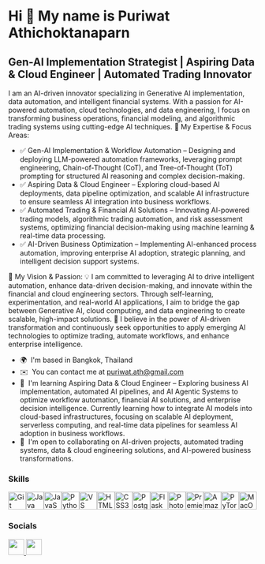 Hi 👋 My name is Puriwat Athichoktanaparn
=========================================

Gen-AI Implementation Strategist | Aspiring Data & Cloud Engineer | Automated Trading Innovator
-----------------------------------------------------------------------------------------------

I am an AI-driven innovator specializing in Generative AI implementation, data automation, and intelligent financial systems. With a passion for AI-powered automation, cloud technologies, and data engineering, I focus on transforming business operations, financial modeling, and algorithmic trading systems using cutting-edge AI techniques. 🔹 My Expertise & Focus Areas:
* ✅ Gen-AI Implementation & Workflow Automation – Designing and deploying LLM-powered automation frameworks, leveraging prompt engineering, Chain-of-Thought (CoT), and Tree-of-Thought (ToT) prompting for structured AI reasoning and complex decision-making.
* ✅ Aspiring Data & Cloud Engineer – Exploring cloud-based AI deployments, data pipeline optimization, and scalable AI infrastructure to ensure seamless AI integration into business workflows.
* ✅ Automated Trading & Financial AI Solutions – Innovating AI-powered trading models, algorithmic trading automation, and risk assessment systems, optimizing financial decision-making using machine learning & real-time data processing.
* ✅ AI-Driven Business Optimization – Implementing AI-enhanced process automation, improving enterprise AI adoption, strategic planning, and intelligent decision support systems.

🔹 My Vision & Passion: 💡 I am committed to leveraging AI to drive intelligent automation, enhance data-driven decision-making, and innovate within the financial and cloud engineering sectors. Through self-learning, experimentation, and real-world AI applications, I aim to bridge the gap between Generative AI, cloud computing, and data engineering to create scalable, high-impact solutions. 🚀 I believe in the power of AI-driven transformation and continuously seek opportunities to apply emerging AI technologies to optimize trading, automate workflows, and enhance enterprise intelligence.

* 🌍  I'm based in Bangkok, Thailand
* ✉️  You can contact me at [puriwat.ath@gmail.com](mailto:puriwat.ath@gmail.com)
* 🧠  I'm learning Aspiring Data & Cloud Engineer – Exploring business AI implementation, automated AI pipelines, and AI Agentic Systems to optimize workflow automation, financial AI solutions, and enterprise decision intelligence. Currently learning how to integrate AI models into cloud-based infrastructures, focusing on scalable AI deployment, serverless computing, and real-time data pipelines for seamless AI adoption in business workflows.
* 🤝  I'm open to collaborating on AI-driven projects, automated trading systems, data & cloud engineering solutions, and AI-powered business transformations.

### Skills


<p align="left">
<a href="https://git-scm.com/" target="_blank" rel="noreferrer"><img src="https://raw.githubusercontent.com/danielcranney/readme-generator/main/public/icons/skills/git-colored.svg" width="36" height="36" alt="Git" /></a><a href="https://www.oracle.com/java/" target="_blank" rel="noreferrer"><img src="https://raw.githubusercontent.com/danielcranney/readme-generator/main/public/icons/skills/java-colored.svg" width="36" height="36" alt="Java" /></a><a href="https://developer.mozilla.org/en-US/docs/Web/JavaScript" target="_blank" rel="noreferrer"><img src="https://raw.githubusercontent.com/danielcranney/readme-generator/main/public/icons/skills/javascript-colored.svg" width="36" height="36" alt="JavaScript" /></a><a href="https://www.python.org/" target="_blank" rel="noreferrer"><img src="https://raw.githubusercontent.com/danielcranney/readme-generator/main/public/icons/skills/python-colored.svg" width="36" height="36" alt="Python" /></a><a href="https://code.visualstudio.com/" target="_blank" rel="noreferrer"><img src="https://raw.githubusercontent.com/danielcranney/readme-generator/main/public/icons/skills/visualstudiocode.svg" width="36" height="36" alt="VS Code" /></a><a href="https://developer.mozilla.org/en-US/docs/Glossary/HTML5" target="_blank" rel="noreferrer"><img src="https://raw.githubusercontent.com/danielcranney/readme-generator/main/public/icons/skills/html5-colored.svg" width="36" height="36" alt="HTML5" /></a><a href="https://www.w3.org/TR/CSS/#css" target="_blank" rel="noreferrer"><img src="https://raw.githubusercontent.com/danielcranney/readme-generator/main/public/icons/skills/css3-colored.svg" width="36" height="36" alt="CSS3" /></a><a href="https://www.postgresql.org/" target="_blank" rel="noreferrer"><img src="https://raw.githubusercontent.com/danielcranney/readme-generator/main/public/icons/skills/postgresql-colored.svg" width="36" height="36" alt="PostgreSQL" /></a><a href="https://flask.palletsprojects.com/en/2.0.x/" target="_blank" rel="noreferrer"><img src="https://raw.githubusercontent.com/danielcranney/readme-generator/main/public/icons/skills/flask-colored.svg" width="36" height="36" alt="Flask" /></a><a href="https://www.adobe.com/uk/products/photoshop.html" target="_blank" rel="noreferrer"><img src="https://raw.githubusercontent.com/danielcranney/readme-generator/main/public/icons/skills/photoshop-colored.svg" width="36" height="36" alt="Photoshop" /></a><a href="https://www.adobe.com/uk/products/premiere.html" target="_blank" rel="noreferrer"><img src="https://raw.githubusercontent.com/danielcranney/readme-generator/main/public/icons/skills/premierepro-colored.svg" width="36" height="36" alt="Premiere Pro" /></a><a href="https://aws.amazon.com" target="_blank" rel="noreferrer"><img src="https://raw.githubusercontent.com/danielcranney/readme-generator/main/public/icons/skills/aws-colored.svg" width="36" height="36" alt="Amazon Web Services" /></a><a href="https://pytorch.org/" target="_blank" rel="noreferrer"><img src="https://raw.githubusercontent.com/danielcranney/readme-generator/main/public/icons/skills/pytorch-colored.svg" width="36" height="36" alt="PyTorch" /></a><a href="https://apple.com" target="_blank" rel="noreferrer"><img src="https://raw.githubusercontent.com/danielcranney/readme-generator/main/public/icons/skills/macos-colored.svg" width="36" height="36" alt="MacOS" /></a>
</p>


### Socials

<p align="left"> <a href="https://www.github.com/PuriwatATH" target="_blank" rel="noreferrer"> <picture> <source media="(prefers-color-scheme: dark)" srcset="https://raw.githubusercontent.com/danielcranney/readme-generator/main/public/icons/socials/github-dark.svg" /> <source media="(prefers-color-scheme: light)" srcset="https://raw.githubusercontent.com/danielcranney/readme-generator/main/public/icons/socials/github.svg" /> <img src="https://raw.githubusercontent.com/danielcranney/readme-generator/main/public/icons/socials/github.svg" width="32" height="32" /> </picture> </a> <a href="https://www.linkedin.com/in/puriwatathichoktanaparn/" target="_blank" rel="noreferrer"> <picture> <source media="(prefers-color-scheme: dark)" srcset="https://raw.githubusercontent.com/danielcranney/readme-generator/main/public/icons/socials/linkedin-dark.svg" /> <source media="(prefers-color-scheme: light)" srcset="https://raw.githubusercontent.com/danielcranney/readme-generator/main/public/icons/socials/linkedin.svg" /> <img src="https://raw.githubusercontent.com/danielcranney/readme-generator/main/public/icons/socials/linkedin.svg" width="32" height="32" /> </picture> </a></p>
